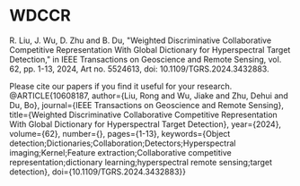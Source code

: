 # WDCCR
R. Liu, J. Wu, D. Zhu and B. Du, "Weighted Discriminative Collaborative Competitive Representation With Global Dictionary for Hyperspectral Target Detection," in IEEE Transactions on Geoscience and Remote Sensing, vol. 62, pp. 1-13, 2024, Art no. 5524613, doi: 10.1109/TGRS.2024.3432883.

Please cite our papers if you find it useful for your research. @ARTICLE{10608187,  author={Liu, Rong and Wu, Jiake and Zhu, Dehui and Du, Bo}, journal={IEEE Transactions on Geoscience and Remote Sensing},   title={Weighted Discriminative Collaborative Competitive Representation With Global Dictionary for Hyperspectral Target Detection},   year={2024},  volume={62},  number={},  pages={1-13},  keywords={Object detection;Dictionaries;Collaboration;Detectors;Hyperspectral imaging;Kernel;Feature extraction;Collaborative competitive representation;dictionary learning;hyperspectral remote sensing;target detection}, doi={10.1109/TGRS.2024.3432883}}
